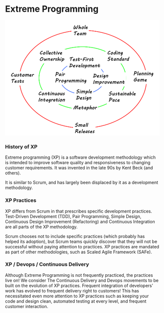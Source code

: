 # Extreme Programming

![XP Practices](media/xp_practices.png)

### History of XP
Extreme programming (XP) is a software development methodology which is intended to improve software quality and responsiveness to changing customer requirements. It was invented in the late 90s by Kent Beck (and others).

It is similar to Scrum, and has largely been displaced by it as a development methodology.

### XP Practices
XP differs from Scrum in that prescribes specific development practices. Test-Driven Development (TDD), Pair Programming, Simple Design, Continuous Design Improvement (Refactoring) and Continuous Integration are all parts of the XP methodology.

Scrum chooses not to include specific practices (which probably has helped its adoption), but Scrum teams quickly discover that they will not be successful without paying attention to practices. XP practices are mandated as part of other methodologies, such as Scaled Agile Framework (SAFe).

### XP / Devops / Continuous Delivery
Although Extreme Programming is not frequently practiced, the practices live on! We consider The Continuous Delivery and Devops movements to be built on the evolution of XP practices. Frequent integration of developers' work has evolved to frequent delivery right to customers! This has necessitated even more attention to XP practices such as keeping your code and design clean, automated testing at every level, and frequent customer interaction.

